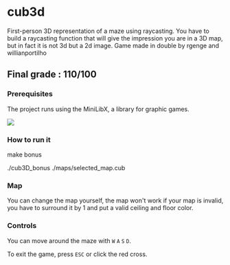 # cub3d

First-person 3D representation of a maze using raycasting.
You have to build a raycasting function that will give the impression you are in a 3D map, but in fact it is not 3d but a 2d image.
Game made in double by rgenge and willianportilho

## Final grade : 110/100

### Prerequisites

The project runs using the MiniLibX, a library for graphic games. 

![](https://s2.gifyu.com/images/ezgif-1-b18723cb87.gif)

### How to run it

make bonus

./cub3D_bonus ./maps/selected_map.cub
### Map


You can change the map yourself, the map won't work if your map is invalid, you have to surround it by 1 and put a valid ceiling and floor color.

### Controls

You can move around the maze with ``W`` ``A`` ``S`` ``D``.

To exit the game, press ``ESC`` or click the red cross.

